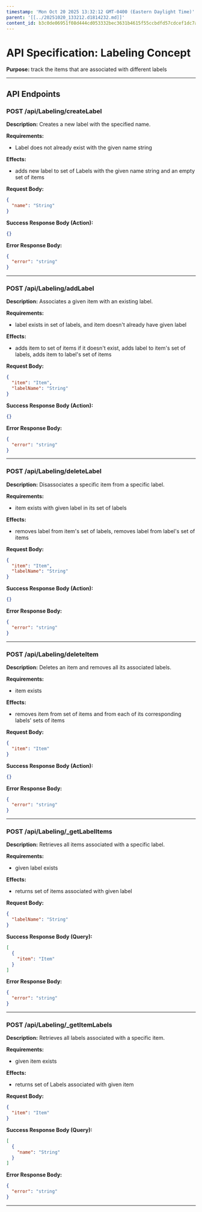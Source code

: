 ```yaml
---
timestamp: 'Mon Oct 20 2025 13:32:12 GMT-0400 (Eastern Daylight Time)'
parent: '[[../20251020_133212.d1814232.md]]'
content_id: b3c0de06951f08d444cd053332bec3631b4615f55ccbdfd57cdcef1dc7a49750
---
```


# API Specification: Labeling Concept

**Purpose:** track the items that are associated with different labels

***

## API Endpoints

### POST /api/Labeling/createLabel

**Description:** Creates a new label with the specified name.

**Requirements:**

* Label does not already exist with the given name string

**Effects:**

* adds new label to set of Labels with the given name string and an empty set of items

**Request Body:**

```json
{
  "name": "String"
}
```

**Success Response Body (Action):**

```json
{}
```

**Error Response Body:**

```json
{
  "error": "string"
}
```

***

### POST /api/Labeling/addLabel

**Description:** Associates a given item with an existing label.

**Requirements:**

* label exists in set of labels, and item doesn't already have given label

**Effects:**

* adds item to set of items if it doesn't exist, adds label to item's set of labels, adds item to label's set of items

**Request Body:**

```json
{
  "item": "Item",
  "labelName": "String"
}
```

**Success Response Body (Action):**

```json
{}
```

**Error Response Body:**

```json
{
  "error": "string"
}
```

***

### POST /api/Labeling/deleteLabel

**Description:** Disassociates a specific item from a specific label.

**Requirements:**

* item exists with given label in its set of labels

**Effects:**

* removes label from item's set of labels, removes label from label's set of items

**Request Body:**

```json
{
  "item": "Item",
  "labelName": "String"
}
```

**Success Response Body (Action):**

```json
{}
```

**Error Response Body:**

```json
{
  "error": "string"
}
```

***

### POST /api/Labeling/deleteItem

**Description:** Deletes an item and removes all its associated labels.

**Requirements:**

* item exists

**Effects:**

* removes item from set of items and from each of its corresponding labels' sets of items

**Request Body:**

```json
{
  "item": "Item"
}
```

**Success Response Body (Action):**

```json
{}
```

**Error Response Body:**

```json
{
  "error": "string"
}
```

***

### POST /api/Labeling/\_getLabelItems

**Description:** Retrieves all items associated with a specific label.

**Requirements:**

* given label exists

**Effects:**

* returns set of items associated with given label

**Request Body:**

```json
{
  "labelName": "String"
}
```

**Success Response Body (Query):**

```json
[
  {
    "item": "Item"
  }
]
```

**Error Response Body:**

```json
{
  "error": "string"
}
```

***

### POST /api/Labeling/\_getItemLabels

**Description:** Retrieves all labels associated with a specific item.

**Requirements:**

* given item exists

**Effects:**

* returns set of Labels associated with given item

**Request Body:**

```json
{
  "item": "Item"
}
```

**Success Response Body (Query):**

```json
[
  {
    "name": "String"
  }
]
```

**Error Response Body:**

```json
{
  "error": "string"
}
```

***
